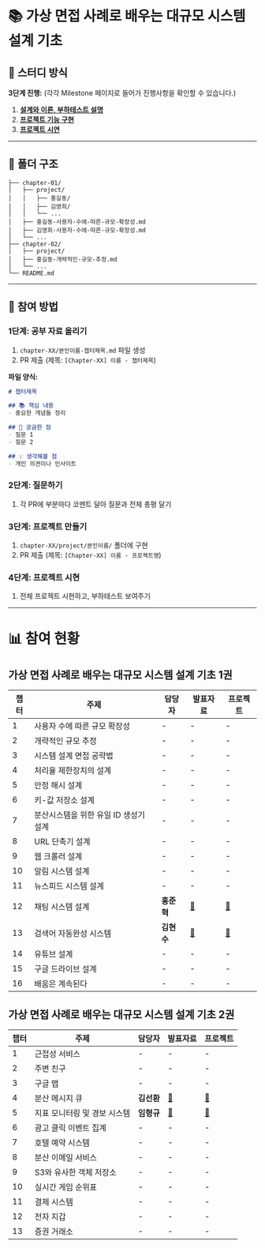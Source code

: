 # 📚 가상 면접 사례로 배우는 대규모 시스템 설계 기초

## 🎯 스터디 방식

**3단계 진행:** (각각 Milestone 페이지로 들어가 진행사항을 확인할 수 있습니다.)
1. **[설계와 이론, 부하테스트 설명](https://github.com/ssuperpower-developer/system-design-interview-study/milestone/1)**
2. **[프로젝트 기능 구현](https://github.com/ssuperpower-developer/system-design-interview-study/milestone/2)** 
3. **[프로젝트 시연](https://github.com/ssuperpower-developer/system-design-interview-study/milestone/3)**

---

## 📁 폴더 구조

```
├── chapter-01/
│   ├── project/
│   │   ├── 홍길동/
│   │   ├── 김영희/
│   │   └── ...
│   ├── 홍길동-사용자-수에-따른-규모-확장성.md
│   ├── 김영희-사용자-수에-따른-규모-확장성.md
│   └── ...
├── chapter-02/
│   ├── project/
│   ├── 홍길동-개략적인-규모-추정.md
│   └── ...
└── README.md
```

---

## 🔄 참여 방법

### 1단계: 공부 자료 올리기
1. `chapter-XX/본인이름-챕터제목.md` 파일 생성
2. PR 제출 (제목: `[Chapter-XX] 이름 - 챕터제목`)

**파일 양식:**
```markdown
# 챕터제목

## 📚 핵심 내용
- 중요한 개념들 정리

## 🤔 궁금한 점  
- 질문 1
- 질문 2

## 💡 생각해볼 점
- 개인 의견이나 인사이트
```

### 2단계: 질문하기
1. 각 PR에 부분마다 코멘트 달아 질문과 전체 총평 달기

### 3단계: 프로젝트 만들기
1. `chapter-XX/project/본인이름/` 폴더에 구현
2. PR 제출 (제목: `[Chapter-XX] 이름 - 프로젝트명`)

### 4단계: 프로젝트 시현
1. 전체 프로젝트 시현하고, 부하테스트 보여주기
---
# 📊 참여 현황

## 가상 면접 사례로 배우는 대규모 시스템 설계 기초 1권

| 챕터 | 주제 | 담당자 | 발표자료 | 프로젝트 |
|------|------|--------|----------|----------|
| 1 | 사용자 수에 따른 규모 확장성 | - | - | - |
| 2 | 개략적인 규모 추정 | - | - | - |
| 3 | 시스템 설계 면접 공략법 | - | - | - |
| 4 | 처리율 제한장치의 설계 | - | - | - |
| 5 | 안정 해시 설계 | - | - | - |
| 6 | 키-값 저장소 설계 | - | - | - |
| 7 | 분산시스템을 위한 유일 ID 생성기 설계 | - | - | - |
| 8 | URL 단축기 설계 | - | - | - |
| 9 | 웹 크롤러 설계 | - | - | - |
| 10 | 알림 시스템 설계 | - | - | - |
| 11 | 뉴스피드 시스템 설계 | - | - | - |
| 12 | 채팅 시스템 설계 | **홍준혁** | [📄](./chapter-12/홍준혁-채팅시스템설계.md) | [🚀](./chapter-12/project/홍준혁/) |
| 13 | 검색어 자동완성 시스템 | **김현수** | [📄](./chapter-13/김현수-검색어자동완성시스템.md) | [🚀](./chapter-13/project/김현수/) |
| 14 | 유튜브 설계 | - | - | - |
| 15 | 구글 드라이브 설계 | - | - | - |
| 16 | 배움은 계속된다 | - | - | - |

## 가상 면접 사례로 배우는 대규모 시스템 설계 기초 2권

| 챕터 | 주제 | 담당자 | 발표자료 | 프로젝트 |
|------|------|--------|----------|----------|
| 1 | 근접성 서비스 | - | - | - |
| 2 | 주변 친구 | - | - | - |
| 3 | 구글 맵 | - | - | - |
| 4 | 분산 메시지 큐 | **김선환** | [📄](./chapter2-04/김선환-분산메시지큐.md) | [🚀](./chapter2-04/project/김선환/) |
| 5 | 지표 모니터링 및 경보 시스템 | **임형규** | [📄](./chapter2-05/임형규-지표모니터링및경보시스템.md) | [🚀](./chapter2-05/project/임형규/) |
| 6 | 광고 클릭 이벤트 집계 | - | - | - |
| 7 | 호텔 예약 시스템 | - | - | - |
| 8 | 분산 이메일 서비스 | - | - | - |
| 9 | S3와 유사한 객체 저장소 | - | - | - |
| 10 | 실시간 게임 순위표 | - | - | - |
| 11 | 결제 시스템 | - | - | - |
| 12 | 전자 지갑 | - | - | - |
| 13 | 증권 거래소 | - | - | - |
